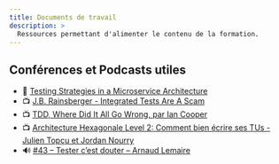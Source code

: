 ```yaml
---
title: Documents de travail
description: >
  Ressources permettant d'alimenter le contenu de la formation.
---
```


## Conférences et Podcasts utiles

- 📰 [Testing Strategies in a Microservice Architecture](https://martinfowler.com/articles/microservice-testing/)  
- 📺 [J.B. Rainsberger - Integrated Tests Are A Scam](https://vimeo.com/80533536)  
- 📺 [TDD, Where Did It All Go Wrong, par Ian Cooper](https://www.youtube.com/watch?v=EZ05e7EMOLM)
- 📺 [Architecture Hexagonale Level 2: Comment bien écrire ses TUs - Julien Topçu et Jordan Nourry](https://www.youtube.com/watch?v=v--zkIEciq4)
- 🔊 [#43 – Tester c’est douter – Arnaud Lemaire](https://ifttd.io/43-tester-cest-douter-arnaud-lemaire/)
